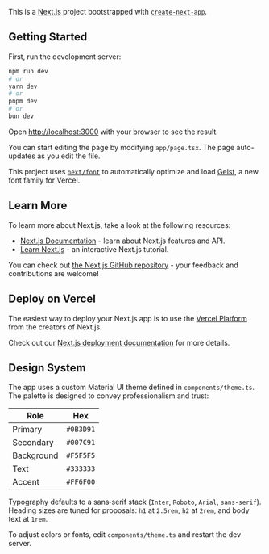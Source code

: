 This is a [Next.js](https://nextjs.org) project bootstrapped with [`create-next-app`](https://nextjs.org/docs/app/api-reference/cli/create-next-app).

## Getting Started

First, run the development server:

```bash
npm run dev
# or
yarn dev
# or
pnpm dev
# or
bun dev
```

Open [http://localhost:3000](http://localhost:3000) with your browser to see the result.

You can start editing the page by modifying `app/page.tsx`. The page auto-updates as you edit the file.

This project uses [`next/font`](https://nextjs.org/docs/app/building-your-application/optimizing/fonts) to automatically optimize and load [Geist](https://vercel.com/font), a new font family for Vercel.

## Learn More

To learn more about Next.js, take a look at the following resources:

- [Next.js Documentation](https://nextjs.org/docs) - learn about Next.js features and API.
- [Learn Next.js](https://nextjs.org/learn) - an interactive Next.js tutorial.

You can check out [the Next.js GitHub repository](https://github.com/vercel/next.js) - your feedback and contributions are welcome!

## Deploy on Vercel

The easiest way to deploy your Next.js app is to use the [Vercel Platform](https://vercel.com/new?utm_medium=default-template&filter=next.js&utm_source=create-next-app&utm_campaign=create-next-app-readme) from the creators of Next.js.

Check out our [Next.js deployment documentation](https://nextjs.org/docs/app/building-your-application/deploying) for more details.

## Design System

The app uses a custom Material UI theme defined in `components/theme.ts`. The palette is designed to convey professionalism and trust:

| Role       | Hex      |
|------------|---------|
| Primary    | `#0B3D91` |
| Secondary  | `#007C91` |
| Background | `#F5F5F5` |
| Text       | `#333333` |
| Accent     | `#FF6F00` |

Typography defaults to a sans‑serif stack (`Inter`, `Roboto`, `Arial`, `sans-serif`). Heading sizes are tuned for proposals: `h1` at `2.5rem`, `h2` at `2rem`, and body text at `1rem`.

To adjust colors or fonts, edit `components/theme.ts` and restart the dev server.
